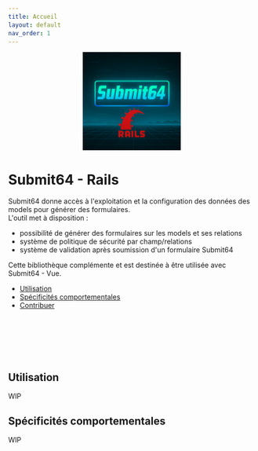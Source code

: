 ```yaml
---
title: Accueil
layout: default
nav_order: 1
---
```


<div align="center">
  <img src="./assets/logo.png" alt="Submit64 Rails Logo" width="200" />
</div>


# Submit64 - Rails

Submit64 donne accès à l'exploitation et la configuration des données des models pour générer des formulaires.  
L'outil met à disposition :
- possibilité de générer des formulaires sur les models et ses relations
- système de politique de sécurité par champ/relations
- système de validation après soumission d'un formulaire Submit64

Cette bibliothèque complémente et est destinée à être utilisée avec Submit64 - Vue.

- [Utilisation](#utilisation)
- [Spécificités comportementales](#spécificités-comportementales)
- [Contribuer](#contribuer)

<br /><br />


<br /><br />

## Utilisation
WIP

## Spécificités comportementales
WIP
